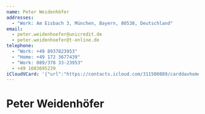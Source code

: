 ```yaml
---
name: Peter Weidenhöfer
addresses:
  - "Work: Am Eisbach 3, München, Bayern, 80538, Deutschland"
email:
  - peter.weidenhoefer@unicredit.de
  - peter.weidenhoefer@t-online.de
telephone:
  - "Work: +49 8937823953"
  - "Home: +49 172 3677439"
  - "Work: 089/378 33-23953"
  - +49 1603695239
iCloudVCard: '{"url":"https://contacts.icloud.com/311500889/carddavhome/card/YWNiZTNhN2ItMWVjNC00OTA4LTk4ODUtZjZiZDJiOTM0NWUx.vcf","etag":"\"kmfhe85i\"","data":"BEGIN:VCARD\r\nVERSION:3.0\r\nFN:\r\nN:Weidenhöfer;Peter;;;\r\nUID:acbe3a7b-1ec4-4908-9885-f6bd2b9345e1\r\nADR;TYPE=WORK:;;Am Eisbach 3;München;Bayern;80538;Deutschland;\r\nPRODID:-//Apple Inc.//Apple WebDAV Outlook Store 4.8.26//ENX-APPLE-OL-MAPPI\r\n NG-INFO:1\r\nREV:2025-04-03T22:10:30Z\r\nORG:;\r\nEMAIL:peter.weidenhoefer@unicredit.de\r\nEMAIL:peter.weidenhoefer@t-online.de\r\nTEL;TYPE=WORK:+49 8937823953\r\nTEL;TYPE=HOME:+49 172 3677439\r\nTEL;TYPE=WORK:089/378 33-23953\r\nTEL;TYPE=CELL:+49 1603695239\r\nitem0.X-ABADR:de\r\nEND:VCARD"}'
---
```

# Peter Weidenhöfer